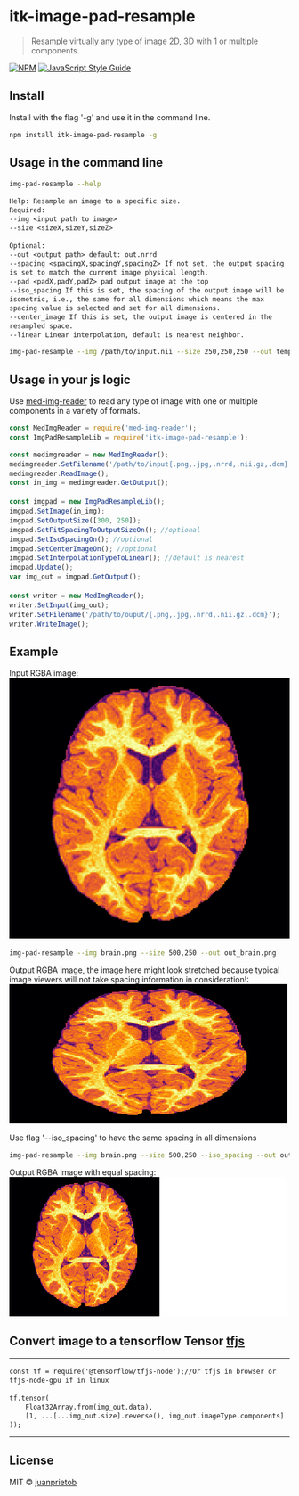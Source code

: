 # itk-image-pad-resample

> Resample virtually any type of image 2D, 3D with 1 or multiple components.

[![NPM](https://img.shields.io/npm/v/itk-image-pad-resample.svg)](https://www.npmjs.com/package/itk-image-pad-resample) [![JavaScript Style Guide](https://img.shields.io/badge/code_style-standard-brightgreen.svg)](https://standardjs.com)

## Install

Install with the flag '-g' and use it in the command line. 

```bash
npm install itk-image-pad-resample -g
```

## Usage in the command line

```bash
img-pad-resample --help
```

```
Help: Resample an image to a specific size.
Required:
--img <input path to image>
--size <sizeX,sizeY,sizeZ>

Optional:
--out <output path> default: out.nrrd
--spacing <spacingX,spacingY,spacingZ> If not set, the output spacing is set to match the current image physical length.
--pad <padX,padY,padZ> pad output image at the top
--iso_spacing If this is set, the spacing of the output image will be isometric, i.e., the same for all dimensions which means the max spacing value is selected and set for all dimensions.
--center_image If this is set, the output image is centered in the resampled space.
--linear Linear interpolation, default is nearest neighbor.
```

```bash
img-pad-resample --img /path/to/input.nii --size 250,250,250 --out temp.nrrd 
```

## Usage in your js logic

Use [med-img-reader](https://www.npmjs.com/package/med-img-reader) to read any type of image with one or multiple
components in a variety of formats. 

```js
const MedImgReader = require('med-img-reader');
const ImgPadResampleLib = require('itk-image-pad-resample');
```

```js
const medimgreader = new MedImgReader();
medimgreader.SetFilename('/path/to/input{.png,.jpg,.nrrd,.nii.gz,.dcm}');
medimgreader.ReadImage();
const in_img = medimgreader.GetOutput();

const imgpad = new ImgPadResampleLib();
imgpad.SetImage(in_img);
imgpad.SetOutputSize([300, 250]);
imgpad.SetFitSpacingToOutputSizeOn(); //optional
imgpad.SetIsoSpacingOn(); //optional 
imgpad.SetCenterImageOn(); //optional
imgpad.SetInterpolationTypeToLinear(); //default is nearest
imgpad.Update();
var img_out = imgpad.GetOutput();

const writer = new MedImgReader();
writer.SetInput(img_out);
writer.SetFilename('/path/to/ouput/{.png,.jpg,.nrrd,.nii.gz,.dcm}');
writer.WriteImage();

```

## Example

Input RGBA image: 
![alt text](https://github.com/juanprietob/itk-image-pad-resample/raw/master/test/brain.png "Brain image with multiple components (RGB)")

```bash
img-pad-resample --img brain.png --size 500,250 --out out_brain.png 
```

Output RGBA image, the image here might look stretched because typical image viewers will not take spacing information in consideration!: 
![alt text](https://github.com/juanprietob/itk-image-pad-resample/raw/master/test/out_brain.png "Image with different spacing")


Use flag '--iso_spacing' to have the same spacing in all dimensions
```bash
img-pad-resample --img brain.png --size 500,250 --iso_spacing --out out_brain_iso.png 
```

Output RGBA image with equal spacing: 
![alt text](https://github.com/juanprietob/itk-image-pad-resample/raw/master/test/out_brain_iso.png "Image with equal spacing")

## Convert image to a tensorflow Tensor [tfjs](https://www.tensorflow.org/js)

---
	const tf = require('@tensorflow/tfjs-node');//Or tfjs in browser or tfjs-node-gpu if in linux

	tf.tensor(
		Float32Array.from(img_out.data), 
		[1, ...[...img_out.size].reverse(), img_out.imageType.components]
	));
---

## License

MIT © [juanprietob](https://github.com/juanprietob)
